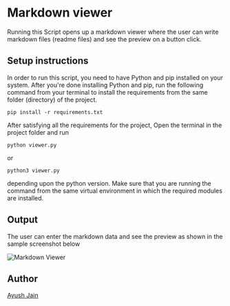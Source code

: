 # Markdown viewer

Running this Script opens up a markdown viewer where the user can write markdown files (readme files) and see the preview on a button click.

## Setup instructions

In order to run this script, you need to have Python and pip installed on your system. After you're done installing Python and pip, run the following command from your terminal to install the requirements from the same folder (directory) of the project.

```
pip install -r requirements.txt
```

After satisfying all the requirements for the project, Open the terminal in the project folder and run

```
python viewer.py
```

or

```
python3 viewer.py
```

depending upon the python version. Make sure that you are running the command from the same virtual environment in which the required modules are installed.

## Output

The user can enter the markdown data and see the preview as shown in the sample screenshot below

![Markdown Viewer](https://i.postimg.cc/v8jzWNng/markdown-Viewer.png)

## Author

[Ayush Jain](https://github.com/Ayushjain2205)
